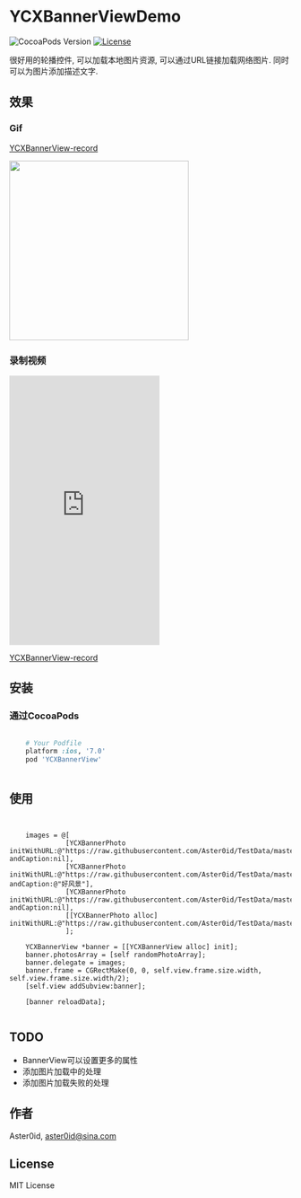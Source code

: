 # YCXBannerViewDemo

![CocoaPods Version](https://img.shields.io/cocoapods/v/YCXBannerView.svg?style=flat)
[![License](https://img.shields.io/github/license/aster0id/YCXBannerViewDemo.svg?style=flat)](https://github.com/Aster0id/YCXBannerViewDemo/blob/master/LICENSE)

很好用的轮播控件, 可以加载本地图片资源, 可以通过URL链接加载网络图片. 同时可以为图片添加描述文字.


## 效果

### Gif

[YCXBannerView-record](https://vid.me/TyEV)

<img src="https://vid.me/TyEV" width="320">

### 录制视频

<iframe src="https://vid.me/e/qVJw" frameborder="0" allowfullscreen webkitallowfullscreen mozallowfullscreen scrolling="no" height="480" width="268"></iframe>

[YCXBannerView-record](https://vid.me/qVJw)


## 安装

### 通过CocoaPods

```ruby

	# Your Podfile
	platform :ios, '7.0'
	pod 'YCXBannerView'
	
```


## 使用

```objc


	images = @[
              [YCXBannerPhoto initWithURL:@"https://raw.githubusercontent.com/Aster0id/TestData/master/img1.jpg" andCaption:nil],
              [YCXBannerPhoto initWithURL:@"https://raw.githubusercontent.com/Aster0id/TestData/master/img2.jpg" andCaption:@"好风景"],
              [YCXBannerPhoto initWithURL:@"https://raw.githubusercontent.com/Aster0id/TestData/master/img3.jpg" andCaption:nil],
              [[YCXBannerPhoto alloc] initWithURL:@"https://raw.githubusercontent.com/Aster0id/TestData/master/img4.jpg"]
              ];
              
    YCXBannerView *banner = [[YCXBannerView alloc] init];
    banner.photosArray = [self randomPhotoArray];
    banner.delegate = images;
    banner.frame = CGRectMake(0, 0, self.view.frame.size.width, self.view.frame.size.width/2);
    [self.view addSubview:banner];

    [banner reloadData];
    

```


## TODO

* BannerView可以设置更多的属性
* 添加图片加载中的处理
* 添加图片加载失败的处理


## 作者

Aster0id, aster0id@sina.com


## License

MIT License



